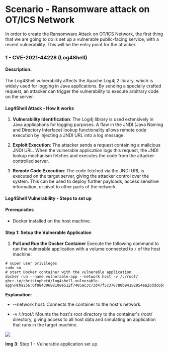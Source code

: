 # Scenario - Ransomware attack on OT/ICS Network

In order to create the Ransomware Attack on OT/ICS Network, the first thing that we are going to do is set up a vulnerable public-facing service, with a recent vulnerability. This will be the entry point for the attacker.


### **1 - CVE-2021-44228 (Log4Shell)**

#### **Description:**

The Log4Shell vulnerability affects the Apache Log4j 2 library, which is widely used for logging in Java applications. By sending a specially crafted request, an attacker can trigger the vulnerability to execute arbitrary code on the server.


#### Log4Shell Attack - How it works

1. **Vulnerability Identification**: The Log4j library is used extensively in Java applications for logging purposes. A flaw in the JNDI (Java Naming and Directory Interface) lookup functionality allows remote code execution by injecting a JNDI URL into a log message.

2. **Exploit Execution**: The attacker sends a request containing a malicious JNDI URL. When the vulnerable application logs this request, the JNDI lookup mechanism fetches and executes the code from the attacker-controlled server.

3. **Remote Code Execution**: The code fetched via the JNDI URL is executed on the target server, giving the attacker control over the system. This can be used to deploy further payloads, access sensitive information, or pivot to other parts of the network.


#### Log4Shell Vulnerability - Steps to set up

#### **Prerequisites**

- Docker installed on the host machine.


#### **Step 1: Setup the Vulnerable Application**<a id="step-1-setup-the-vulnerable-application"></a>

1. **Pull and Run the Docker Container** Execute the following command to run the vulnerable application with a volume connected to `/` of the host machine:

```
# super user privileges
sudo su
# start Docker container with the vulnerable application
docker run --name vulnerable-app --network host -v /:/root/ ghcr.io/christophetd/log4shell-vulnerable-app\@sha256:6f88430688108e512f7405ac3c73d47f5c370780b94182854ea2cddc6bd59929
```

**Explanation**:

- \--network host: Connects the container to the host's network.

- -v /:/root/: Mounts the host's root directory to the container's /root/ directory, giving access to all host data and simulating an application that runs in the target machine.

![](https://lh7-rt.googleusercontent.com/docsz/AD_4nXdo_sYB36B3vdNlhukIFlQ2iB4QxqAJjJlzkUpXf4wpY-_EpD8QbLway6XLqyO5e3dvAszCDuu7rT7m4TzyBxQT3_urZ_331dfjKSHjC7GyxDQw1v9OD3sUJX8jL6e-AgIXR8H-0hk6cDE85RvTBB5HAPA0?key=ZVE4yllmhIbKOidz4k1V_g)

**Img 3**: Step 1 - Vulnerable application set up.

